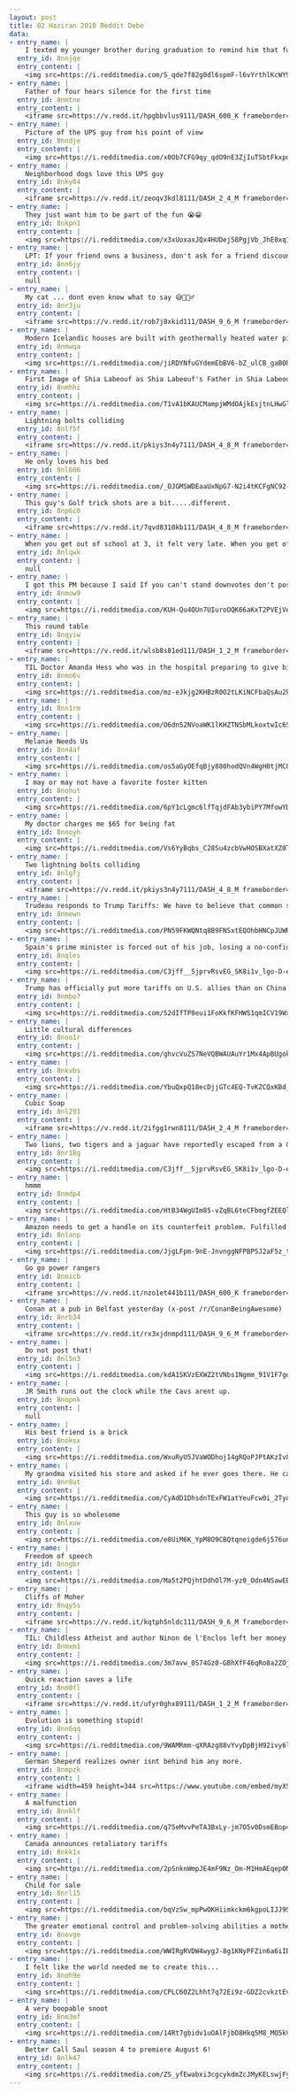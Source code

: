 ```yaml
---
layout: post
title: 02 Haziran 2018 Reddit Debe
data:
- entry_name: |
    I texted my younger brother during graduation to remind him that full time employment is right around the corner.
  entry_id: 8nnjqe
  entry_content: |
    <img src=https://i.redditmedia.com/S_qde7f82g0dl6spmF-l6vYrthlKcWY9w9xEqMTxJKo.jpg?s=4242c5eef55e83846adfdeaabc987c33 frameborder=0>
- entry_name: |
    Father of four hears silence for the first time
  entry_id: 8nmtne
  entry_content: |
    <iframe src=https://v.redd.it/hpgbbvlus9111/DASH_600_K frameborder=0></iframe>
- entry_name: |
    Picture of the UPS guy from his point of view
  entry_id: 8nndje
  entry_content: |
    <img src=https://i.redditmedia.com/x0Ob7CFG9qy_qdO9nE3ZjIuTSbtFkxpdwctITQAu47A.png?s=104d91d7965deb17679dcf5ccbfbf38c frameborder=0>
- entry_name: |
    Neighborhood dogs love this UPS guy
  entry_id: 8nky04
  entry_content: |
    <iframe src=https://v.redd.it/zeoqv3kdl8111/DASH_2_4_M frameborder=0></iframe>
- entry_name: |
    They just want him to be part of the fun 😭😁
  entry_id: 8nkpn1
  entry_content: |
    <img src=https://i.redditmedia.com/x3xUoxaxJQx4HUDej58PgjVb_JhE0xq1-QjKtKmkRA0.jpg?s=0f35bf2b44284adfcff2f6f491411647 frameborder=0>
- entry_name: |
    LPT: If your friend owns a business, don't ask for a friend discount or for some free products, a great friend is one that pays full price to support their friend
  entry_id: 8nn6jy
  entry_content: |
    null
- entry_name: |
    My cat ... dont even know what to say 😅🤦🏼‍♂️
  entry_id: 8nr3ju
  entry_content: |
    <iframe src=https://v.redd.it/rob7j8xkid111/DASH_9_6_M frameborder=0></iframe>
- entry_name: |
    Modern Icelandic houses are built with geothermally heated water pipes under their sidewalks so Icelanders never have to shovel in winter.
  entry_id: 8nmwqa
  entry_content: |
    <img src=https://i.redditmedia.com/jiRDYNfuGYdemEbBV6-bZ_ulCB_gaBOh80-_6YTWkCw.jpg?s=5c92c9668440295419a519d8d5ce342b frameborder=0>
- entry_name: |
    First Image of Shia Labeouf as Shia Labeouf's Father in Shia Labeouf Biopic 'Honey Boy'
  entry_id: 8nmhhi
  entry_content: |
    <img src=https://i.redditmedia.com/T1vA1bKAUCMampjWMdOAjkEsjtnLHwGl3NObVzSSv7M.jpg?s=61beebda2b6e8405cdf30a4a3991a37f frameborder=0>
- entry_name: |
    Lightning bolts colliding
  entry_id: 8nlf5f
  entry_content: |
    <iframe src=https://v.redd.it/pkiys3n4y7111/DASH_4_8_M frameborder=0></iframe>
- entry_name: |
    He only loves his bed
  entry_id: 8nl606
  entry_content: |
    <img src=https://i.redditmedia.com/_OJGMSWDEaaUxNpG7-N2i4tKCFgNC92-b2HT005nYZs.jpg?s=92df0ed16fb83f200f73dc0f0e376216 frameborder=0>
- entry_name: |
    This guy's Golf trick shots are a bit.....different.
  entry_id: 8np6c0
  entry_content: |
    <iframe src=https://v.redd.it/7qvd8310kb111/DASH_4_8_M frameborder=0></iframe>
- entry_name: |
    When you get out of school at 3, it felt very late. When you get off work at 3, it feels like you got half your day back.
  entry_id: 8nlqwk
  entry_content: |
    null
- entry_name: |
    I got this PM because I said If you can't stand downvotes don't post on Reddit, that's one of the main features
  entry_id: 8nmow9
  entry_content: |
    <img src=https://i.redditmedia.com/KUH-Qu4QUn7UIuroOQK66aKxT2PVEjVeK35Z6bY1EqU.jpg?s=dbf5809bdb0dcc2820f64b25ce58e3ba frameborder=0>
- entry_name: |
    This round table
  entry_id: 8nqyiw
  entry_content: |
    <iframe src=https://v.redd.it/wlsb8s81ed111/DASH_1_2_M frameborder=0></iframe>
- entry_name: |
    TIL Doctor Amanda Hess who was in the hospital preparing to give birth put her own delivery on hold to deliver another woman’s baby after hearing that the child was in distress and her doctor had left the hospital for a break. After the on-call doctor came back doctor Hess went and had her own baby.
  entry_id: 8nmo6v
  entry_content: |
    <img src=https://i.redditmedia.com/mz-eJkjg2KHBzR0O2tLKiNCFbaQsAu2k9aVcCLkwvDg.jpg?s=17b4a8d2c0aa5bc7004b27b4efa3cc00 frameborder=0>
- entry_name: |
  entry_id: 8nn1rm
  entry_content: |
    <img src=https://i.redditmedia.com/O6dn52NVoaWK1lKHZTNSbMLkoxtwIc6SXbPkaeq7-BM.jpg?s=4e10f10ef8094e6f90cba10652cace10 frameborder=0>
- entry_name: |
    Melanie Needs Us
  entry_id: 8nn4af
  entry_content: |
    <img src=https://i.redditmedia.com/os5aGyOEfqBjy880hodQVn4WgH0tjMC8XDBCRStnknc.png?s=5da6747243d6933dac76b29dabe5d564 frameborder=0>
- entry_name: |
    I may or may not have a favorite foster kitten
  entry_id: 8nohut
  entry_content: |
    <img src=https://i.redditmedia.com/6pY1cLgmc6lfTqjdFAb3ybiPY7MfowYD4zeKmv5vTdg.jpg?s=501e87a29146b4aadffc9c9c7534c92b frameborder=0>
- entry_name: |
    My doctor charges me $65 for being fat
  entry_id: 8nnoyh
  entry_content: |
    <img src=https://i.redditmedia.com/Vs6YyBqbs_C28Su4zcbVwHOSBXatXZ0TqF4WLjrzxRI.jpg?s=a1268ac0c2b8c7482eb47e87cc59aac8 frameborder=0>
- entry_name: |
    Two lightning bolts colliding
  entry_id: 8nlgfj
  entry_content: |
    <iframe src=https://v.redd.it/pkiys3n4y7111/DASH_4_8_M frameborder=0></iframe>
- entry_name: |
    Trudeau responds to Trump Tariffs: We have to believe that common sense will prevail but we have no evidence of that today
  entry_id: 8nmewn
  entry_content: |
    <img src=https://i.redditmedia.com/PN59FKWQNtq8B9FNSxtEQOhbHNCpJUWRA1Eu98T7Qf4.jpg?s=b261aadebb0828107e700730816b1c5b frameborder=0>
- entry_name: |
    Spain's prime minister is forced out of his job, losing a no-confidence vote triggered by a corruption scandal
  entry_id: 8nqles
  entry_content: |
    <img src=https://i.redditmedia.com/C3jff__SjprvRsvEG_SK8i1v_lgo-D-ehYJYwZkUJPg.jpg?s=00a79ca7c70e90b2308c3ae33e4dc8b3 frameborder=0>
- entry_name: |
    Trump has officially put more tariffs on U.S. allies than on China
  entry_id: 8nmbo7
  entry_content: |
    <img src=https://i.redditmedia.com/S2dIfTP8eui1FoKkfKFHWS1qmICV19WxFfkwqCXma2w.jpg?s=67a1549fb73c4e08bdc13af466fc90a2 frameborder=0>
- entry_name: |
    Little cultural differences
  entry_id: 8noo1r
  entry_content: |
    <img src=https://i.redditmedia.com/ghvcVuZS7NeVQBWAUAuYr1Mx4ApBUgokWETYHsQuCVY.jpg?s=704dcaf92acc074c67c117d498b7a2f4 frameborder=0>
- entry_name: |
  entry_id: 8nkvbs
  entry_content: |
    <img src=https://i.redditmedia.com/YbuQxpQ18ecDjjGTc4EQ-TvKZCQxKBd_Xb33r1pWfyA.png?s=7c9f14374ad617b5a63c373e0e8c45c1 frameborder=0>
- entry_name: |
    Cubic Soap
  entry_id: 8nl291
  entry_content: |
    <iframe src=https://v.redd.it/2ifgg1rwn8111/DASH_2_4_M frameborder=0></iframe>
- entry_name: |
    Two lions, two tigers and a jaguar have reportedly escaped from a German zoo, with locals being warned to stay inside
  entry_id: 8nr18g
  entry_content: |
    <img src=https://i.redditmedia.com/C3jff__SjprvRsvEG_SK8i1v_lgo-D-ehYJYwZkUJPg.jpg?s=00a79ca7c70e90b2308c3ae33e4dc8b3 frameborder=0>
- entry_name: |
    hmmm
  entry_id: 8nmdp4
  entry_content: |
    <img src=https://i.redditmedia.com/HtB34WgUIm85-vZqBL6teCFbmgfZEEQlfE7jtnbN7P8.jpg?s=fe4cb23a1b5b69ff60222c71d1e79411 frameborder=0>
- entry_name: |
    Amazon needs to get a handle on its counterfeit problem. Fulfilled by Amazon should be a badge of trust, not a legal loophole.
  entry_id: 8nlanp
  entry_content: |
    <img src=https://i.redditmedia.com/JjgLFpm-9nE-JnvnggNFPBPSJ2aF5z_tfw7dPJmAnaw.jpg?s=07a94749e512629b2ed631521f6d265c frameborder=0>
- entry_name: |
    Go go power rangers
  entry_id: 8noicb
  entry_content: |
    <iframe src=https://v.redd.it/nzo1et441b111/DASH_600_K frameborder=0></iframe>
- entry_name: |
    Conan at a pub in Belfast yesterday (x-post /r/ConanBeingAwesome)
  entry_id: 8nrb34
  entry_content: |
    <iframe src=https://v.redd.it/rx3xjdnmpd111/DASH_9_6_M frameborder=0></iframe>
- entry_name: |
    Do not post that!
  entry_id: 8nl5n3
  entry_content: |
    <img src=https://i.redditmedia.com/kdA1SKVzEXWZ2tVNbs1Ngmm_91V1F7gexxR4H65Vo_8.jpg?s=deb0b9e9c711cc96dedfdada29ea18ff frameborder=0>
- entry_name: |
    JR Smith runs out the clock while the Cavs arent up.
  entry_id: 8nopnk
  entry_content: |
    null
- entry_name: |
    His best friend is a brick
  entry_id: 8noksx
  entry_content: |
    <img src=https://i.redditmedia.com/WxuRyU5JVaWODhoj14gRQoPJPtAKzIv8or82SSmgPGc.jpg?s=72811a53dbb0267805785e7e3e76f985 frameborder=0>
- entry_name: |
    My grandma visited his store and asked if he ever goes there. He came out the back and spent the next hour chatting with her in 1992
  entry_id: 8nr8ut
  entry_content: |
    <img src=https://i.redditmedia.com/CyAdD1DhsdnTExFW1atYeuFcw0i_2Tyo-VwqLIjS180.jpg?s=4ea37d4af494026b26250c49bafc0ed4 frameborder=0>
- entry_name: |
    This guy is so wholesome
  entry_id: 8nlxuw
  entry_content: |
    <img src=https://i.redditmedia.com/e8UiM6K_YpM8O9CBQtqneigde6j576unW9LAs0-dOIQ.jpg?s=f55a64622eb3bcc6343cffb68bca5e64 frameborder=0>
- entry_name: |
    Freedom of speech
  entry_id: 8nngbr
  entry_content: |
    <img src=https://i.redditmedia.com/Ma5t2PQjhtDdhOl7M-yz0_Odn4NSawEBlOn31yJzw_M.jpg?s=9a648a904588d1d88fecfefe4e21d7d5 frameborder=0>
- entry_name: |
    Cliffs of Moher
  entry_id: 8nqy5s
  entry_content: |
    <iframe src=https://v.redd.it/kqtph5nldc111/DASH_9_6_M frameborder=0></iframe>
- entry_name: |
    TIL: Childless Atheist and author Ninon de l'Enclos left her money to the nine-year-old son of her accountant upon her death. This Nine-year-old would later be known as Voltaire
  entry_id: 8nmxm1
  entry_content: |
    <img src=https://i.redditmedia.com/3m7avw_0S74Gz0-GBhXfF46qRo8a2ZOj08F2uljyh9k.jpg?s=43f5dff9d6995cf4dc4ae072d6b5035d frameborder=0>
- entry_name: |
    Quick reaction saves a life
  entry_id: 8nm0fl
  entry_content: |
    <iframe src=https://v.redd.it/ufyr0ghx89111/DASH_1_2_M frameborder=0></iframe>
- entry_name: |
    Evolution is something stupid!
  entry_id: 8nn6qq
  entry_content: |
    <img src=https://i.redditmedia.com/9WAMRmm-qXRAzg88vYvyDpBjH92ivy6lbng-4FMtnsc.jpg?s=f6e4042876d3a5c60e108343c6f56ac7 frameborder=0>
- entry_name: |
    German Sheperd realizes owner isnt behind him any more.
  entry_id: 8nmpzk
  entry_content: |
    <iframe width=459 height=344 src=https://www.youtube.com/embed/myXSBZ0tySI?feature=oembed&enablejsapi=1 frameborder=0 allow=autoplay; encrypted-media allowfullscreen></iframe>
- entry_name: |
    A malfunction
  entry_id: 8nnklf
  entry_content: |
    <img src=https://i.redditmedia.com/q75eMvvPeTA3BxLy-jm7O5v0DsmEBop4pZGMPZPANeM.jpg?s=4e21a086b6930c0a910adbc58d67d423 frameborder=0>
- entry_name: |
    Canada announces retaliatory tariffs
  entry_id: 8nkk1x
  entry_content: |
    <img src=https://i.redditmedia.com/2pSnknWmpJE4mF9Nz_Om-M1HmAEqep0N35iyuESDP1c.jpg?s=c03c0e75c8c418076152b0aff4c5ef86 frameborder=0>
- entry_name: |
    Child for sale
  entry_id: 8nrl15
  entry_content: |
    <img src=https://i.redditmedia.com/bqVzSw_mpPwOKHiimkckm6kgpoLIJJ9ScM-6rIdtAdQ.jpg?s=f82b3a7fd060bcd11af638c1f56ef6f3 frameborder=0>
- entry_name: |
    The greater emotional control and problem-solving abilities a mother has, the less likely her children will develop behavioral problems, such as throwing tantrums or fighting. The study also found that mothers who stay in control cognitively are less likely to have controlling parenting attitudes
  entry_id: 8novge
  entry_content: |
    <img src=https://i.redditmedia.com/WWIRgRVDW4wygJ-8g1KNyPFZin6a6iIBYHiSrKzOwcw.jpg?s=2ad45ca464e126d89e484ab394d070a0 frameborder=0>
- entry_name: |
    I felt like the world needed me to create this...
  entry_id: 8noh9e
  entry_content: |
    <img src=https://i.redditmedia.com/CPLC6OZ2Lhht7q72Ei9z-GDZ2cvkztEv9rr1v_0xlWY.gif?fm=jpg&s=ddc507d4553ff17230021eb661dfa369 frameborder=0>
- entry_name: |
    A very boopable snoot
  entry_id: 8nm3mf
  entry_content: |
    <img src=https://i.redditmedia.com/14Rt7gbidv1uOAlFjbO8Hkq5M8_MO5kVpHbHOCkX9TA.jpg?s=3e1497a678605b90b302e3615b4cd161 frameborder=0>
- entry_name: |
    Better Call Saul season 4 to premiere August 6!
  entry_id: 8nlk47
  entry_content: |
    <img src=https://i.redditmedia.com/ZS_yfEwabxi3cgcykdmZcJMyKELswjFy4_PYFEXBL1U.jpg?s=66100f4683b3aed44fcfafb87c969e21 frameborder=0>
---
```

